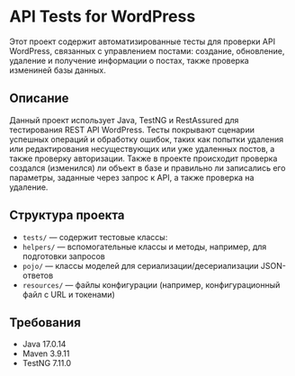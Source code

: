# API Tests for WordPress

Этот проект содержит автоматизированные тесты для проверки API WordPress, связанных с управлением постами: создание, обновление, удаление и получение информации о постах, также проверка измениней базы данных.

## Описание

Данный проект использует Java, TestNG и RestAssured для тестирования REST API WordPress. Тесты покрывают сценарии успешных операций и обработку ошибок, таких как попытки удаления или редактирования несуществующих или уже удаленных постов, а также проверку авторизации.
Также в проекте происходит проверка создался (изменился) ли объект в базе и правильно ли записались его параметры, заданные через запрос к API, а также проверка на удаление. 

## Структура проекта

- `tests/` — содержит тестовые классы:
- `helpers/` — вспомогательные классы и методы, например, для подготовки запросов
- `pojo/` — классы моделей для сериализации/десериализации JSON-ответов
- `resources/` — файлы конфигурации (например, конфигурационный файл с URL и токенами)

## Требования

- Java 17.0.14
- Maven 3.9.11
- TestNG 7.11.0

